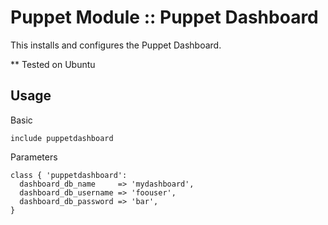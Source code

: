 # Puppet Module :: Puppet Dashboard

This installs and configures the Puppet Dashboard.

** Tested on Ubuntu

## Usage

Basic

`include puppetdashboard`

Parameters

```
class { 'puppetdashboard':
  dashboard_db_name     => 'mydashboard',
  dashboard_db_username => 'foouser',
  dashboard_db_password => 'bar',
}
```